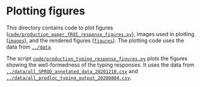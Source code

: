 # Plotting figures

This directory contains code to plot figures ([`code/production_paper_fROI_response_figures.py`](code/production_paper_fROI_response_figures.py)), images used in plotting ([`images`](/images)), and the rendered figures ([`figures`](figures)). The plotting code uses the data from [`../data`](../data).

The script [`code/production_typing_response_figures.py`](code/production_typing_response_figures.py) plots the figures showing the well-formedness of the typing responses. It uses the data from [`../data/all_SPROD_annotated_data_20201210.csv`](../data/all_SPROD_annotated_data_20201210.csv) and [`../data/all_prodloc_typing_output_20200804.csv`](../data/all_prodloc_typing_output_20200804.csv).
